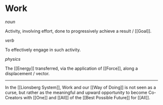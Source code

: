 # Work

_noun_

Activity, involving effort, done to progressively achieve a result / [[Goal]]. 

_verb_

To effectively engage in such activity. 

_physics_

The [[Energy]] transferred, via the application of [[Force]], along a displacement / vector. 

___

In the [[Lionsberg System]], Work and our [[Way of Doing]] is not seen as a curse, but rather as the meaningful and upward opportunity to become Co-Creators with [[One]] and [[All]] of the [[Best Possible Future]] for [[All]]. 

